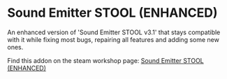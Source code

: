 # Sound Emitter STOOL (ENHANCED)

An enhanced version of 'Sound Emitter STOOL v3.1' that stays compatible with it while fixing most bugs, repairing all features and adding some new ones.

Find this addon on the steam workshop page: [Sound Emitter STOOL (ENHANCED)](https://steamcommunity.com/sharedfiles/filedetails/?id=3479980393)
